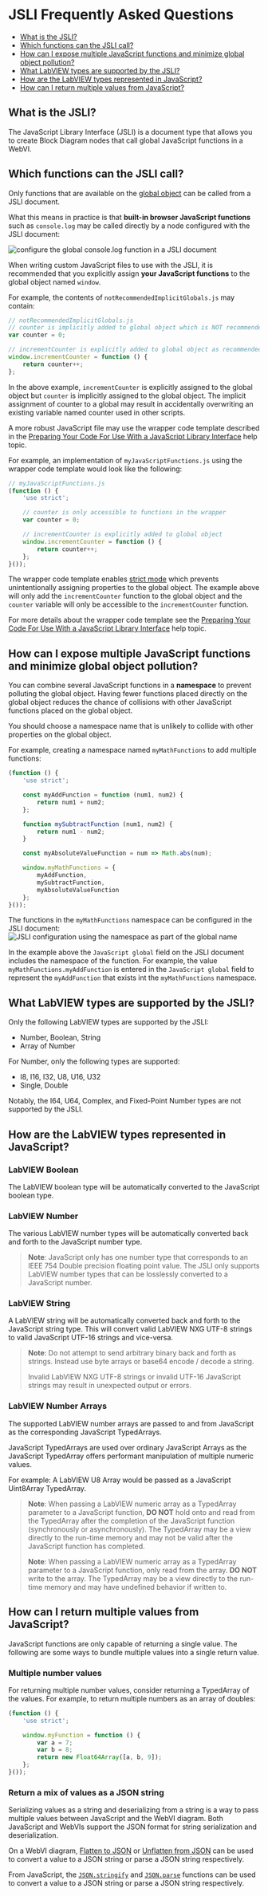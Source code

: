 # JSLI Frequently Asked Questions

- [What is the JSLI?](#what-is-the-jsli)
- [Which functions can the JSLI call?](#which-functions-can-the-jsli-call)
- [How can I expose multiple JavaScript functions and minimize global object pollution?](#how-can-I-expose-multiple-javascript-functions-and-minimize-global-object-pollution)
- [What LabVIEW types are supported by the JSLI?](#what-labview-types-are-supported-by-the-jsli)
- [How are the LabVIEW types represented in JavaScript?](#how-are-the-labview-types-represented-in-javascript)
- [How can I return multiple values from JavaScript?](#how-can-i-return-multiple-values-from-javascript)

## What is the JSLI?

The JavaScript Library Interface (JSLI) is a document type that allows you to create Block Diagram nodes that call global JavaScript functions in a WebVI.

## Which functions can the JSLI call?

Only functions that are available on the [global object](https://developer.mozilla.org/en-US/docs/Glossary/Global_object) can be called from a JSLI document.

What this means in practice is that **built-in browser JavaScript functions** such as `console.log` may be called directly by a node configured with the JSLI document:

![configure the global console.log function in a JSLI document](readme_files/configureconsolelog.gif)

When writing custom JavaScript files to use with the JSLI, it is recommended that you explicitly assign **your JavaScript functions** to the global object named `window`.

For example, the contents of `notRecommendedImplicitGlobals.js` may contain:

```js
// notRecommendedImplicitGlobals.js
// counter is implicitly added to global object which is NOT recommended
var counter = 0;

// incrementCounter is explicitly added to global object as recommended
window.incrementCounter = function () {
    return counter++;
};
```

In the above example, `incrementCounter` is explicitly assigned to the global object but `counter` is implicitly assigned to the global object.
The implicit assignment of counter to a global may result in accidentally overwriting an existing variable named counter used in other scripts.

A more robust JavaScript file may use the wrapper code template described in the [Preparing Your Code For Use With a JavaScript Library Interface](http://www.ni.com/documentation/en/labview-web-module/latest/manual/prepare-your-js-code/) help topic.

For example, an implementation of `myJavaScriptFunctions.js` using the wrapper code template would look like the following:

```js
// myJavaScriptFunctions.js
(function () {
    'use strict';

    // counter is only accessible to functions in the wrapper
    var counter = 0;

    // incrementCounter is explicitly added to global object
    window.incrementCounter = function () {
        return counter++;
    };
}());
```

The wrapper code template enables [strict mode](https://developer.mozilla.org/en-US/docs/Web/JavaScript/Reference/Strict_mode) which prevents unintentionally assigning properties to the global object.
The example above will only add the `incrementCounter` function to the global object and the `counter` variable will only be accessible to the `incrementCounter` function.

For more details about the wrapper code template see the [Preparing Your Code For Use With a JavaScript Library Interface](http://www.ni.com/documentation/en/labview-web-module/latest/manual/prepare-your-js-code/) help topic.

## How can I expose multiple JavaScript functions and minimize global object pollution?

You can combine several JavaScript functions in a **namespace** to prevent polluting the global object.
Having fewer functions placed directly on the global object reduces the chance of collisions with other JavaScript functions placed on the global object.

You should choose a namespace name that is unlikely to collide with other properties on the global object.

For example, creating a namespace named `myMathFunctions` to add multiple functions:

```js
(function () {
    'use strict';

    const myAddFunction = function (num1, num2) {
        return num1 + num2;
    };

    function mySubtractFunction (num1, num2) {
        return num1 - num2;
    }

    const myAbsoluteValueFunction = num => Math.abs(num);

    window.myMathFunctions = {
        myAddFunction,
        mySubtractFunction,
        myAbsoluteValueFunction
    };
}());
```

The functions in the `myMathFunctions` namespace can be configured in the JSLI document:
![JSLI configuration using the namespace as part of the global name](readme_files/namespacefunctions.png)

In the example above the `JavaScript global` field on the JSLI document includes the namespace of the function.
For example, the value `myMathFunctions.myAddFunction` is entered in the `JavaScript global` field to represent the `myAddFunction` that exists int the `myMathFunctions` namespace.

## What LabVIEW types are supported by the JSLI?

Only the following LabVIEW types are supported by the JSLI:

- Number, Boolean, String
- Array of Number

For Number, only the following types are supported:

- I8, I16, I32, U8, U16, U32
- Single, Double

Notably, the I64, U64, Complex, and Fixed-Point Number types are not supported by the JSLI.

## How are the LabVIEW types represented in JavaScript?

### LabVIEW Boolean

The LabVIEW boolean type will be automatically converted to the JavaScript boolean type.

### LabVIEW Number

The various LabVIEW number types will be automatically converted back and forth to the JavaScript number type.

> **Note**: JavaScript only has one number type that corresponds to an IEEE 754 Double precision floating point value.
> The JSLI only supports LabVIEW number types that can be losslessly converted to a JavaScript number.

### LabVIEW String

A LabVIEW string will be automatically converted back and forth to the JavaScript string type.
This will convert valid LabVIEW NXG UTF-8 strings to valid JavaScript UTF-16 strings and vice-versa.

> **Note**: Do not attempt to send arbitrary binary back and forth as strings.
> Instead use byte arrays or base64 encode / decode a string.
>
> Invalid LabVIEW NXG UTF-8 strings or invalid UTF-16 JavaScript strings may result in unexpected output or errors.

### LabVIEW Number Arrays

The supported LabVIEW number arrays are passed to and from JavaScript as the corresponding JavaScript TypedArrays.

JavaScript TypedArrays are used over ordinary JavaScript Arrays as the JavaScript TypedArray offers performant manipulation of multiple numeric values.

For example: A LabVIEW U8 Array would be passed as a JavaScript Uint8Array TypedArray.

> **Note**: When passing a LabVIEW numeric array as a TypedArray parameter to a JavaScript function, **DO NOT** hold onto and read from the TypedArray after the completion of the JavaScript function (synchronously or asynchronously).
> The TypedArray may be a view directly to the run-time memory and may not be valid after the JavaScript function has completed.
>
> **Note**: When passing a LabVIEW numeric array as a TypedArray parameter to a JavaScript function, only read from the array.
> **DO NOT** write to the array.
> The TypedArray may be a view directly to the run-time memory and may have undefined behavior if written to.

## How can I return multiple values from JavaScript?

JavaScript functions are only capable of returning a single value.
The following are some ways to bundle multiple values into a single return value.

### Multiple number values

For returning multiple number values, consider returning a TypedArray of the values.
For example, to return multiple numbers as an array of doubles:

```js
(function () {
    'use strict';

    window.myFunction = function () {
        var a = 7;
        var b = 8;
        return new Float64Array([a, b, 9]);
    };
}());
```

### Return a mix of values as a JSON string

Serializing values as a string and deserializing from a string is a way to pass multiple values between JavaScript and the WebVI diagram.
Both JavaScript and WebVIs support the JSON format for string serialization and deserialization.

On a WebVI diagram, [Flatten to JSON](http://www.ni.com/documentation/en/labview/latest/node-ref/flatten-to-json/) or [Unflatten from JSON](http://www.ni.com/documentation/en/labview/latest/node-ref/unflatten-from-json/) can be used to convert a value to a JSON string or parse a JSON string respectively.

From JavaScript, the [`JSON.stringify`](https://developer.mozilla.org/en-US/docs/Web/JavaScript/Reference/Global_Objects/JSON/stringify) and [`JSON.parse`](https://developer.mozilla.org/en-US/docs/Web/JavaScript/Reference/Global_Objects/JSON/parse) functions can be used to convert a value to a JSON string or parse a JSON string respectively.

<!--

## How can I wait for an asynchronous JavaScript function?

If a function returns a Promise then LabVIEW NXG will wait for the Promise to resolve.

JavaScript has several patterns for asynchronous behavior.

### Promises

Returns the promise directly

### Async functions

Mark the function async. JavaScript will create a Promise for you.

### Callbacks

Wrap a callback as a Promise

## How do you hold onto a JavaScript Object reference?

Create a reference manager to manage the JavaScript object references for you.

### How do you construct a JavaScript Object?

Create a wrapper function to invoke the constructor. Use the JavaScript Object reference pattern to hold onto it for you.

### How do you invoke a method of a JavaScript Object?

Create a wrapper function to invoke the method. Use the JavaScript Object reference pattern to hold onto it for you.

## How do you place a custom visual on a WebVI?

Add a class to a text control.
Find the control using JavaScript.
Replace the content of the control.
Note: This is a workaround. Behavior of text control may change between releases.

## How do you handle a stream of messages or events?

Use cases: listening for events that fire multiple times or streaming data over a custom protocol.
Use DataQueue pattern.
Actually should use Readable Stream and polyfill: https://streams.spec.whatwg.org/#example-rs-push-no-backpressure
-->
